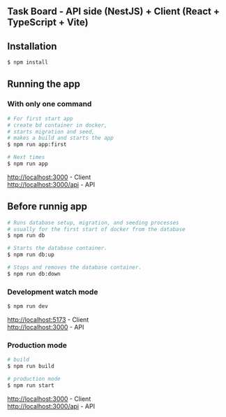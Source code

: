 ## Task Board - API side (NestJS) + Client (React + TypeScript + Vite)

## Installation

```bash
$ npm install
```

## Running the app
### With only one command
```bash
# For first start app
# create bd container in docker, 
# starts migration and seed, 
# makes a build and starts the app
$ npm run app:first

# Next times
$ npm run app
```

[http://localhost:3000](http://localhost:3000) - Client  
[http://localhost:3000/api](http://localhost:3000/api) - API


## Before runnig app
```bash
# Runs database setup, migration, and seeding processes
# usually for the first start of docker from the database
$ npm run db

# Starts the database container.
$ npm run db:up

# Stops and removes the database container.
$ npm run db:down
```

### Development watch mode
```bash
$ npm run dev
```
[http://localhost:5173](http://localhost:5173) - Client  
[http://localhost:3000](http://localhost:3000) - API

### Production mode
```bash
# build
$ npm run build

# production mode
$ npm run start
```

[http://localhost:3000](http://localhost:3000) - Client  
[http://localhost:3000/api](http://localhost:3000/api) - API